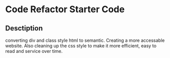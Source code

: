 # Code Refactor Starter Code


## Desctiption

converting div and class style html to semantic. Creating a more accessable website. Also cleaning up the css style to make it more efficient, easy to read and service over time.

<img src href=C:\Users\jldco\Desktop\Git_hub\Octo-challenge\Develop\assets\images\challenge-1-screenshot.png >
